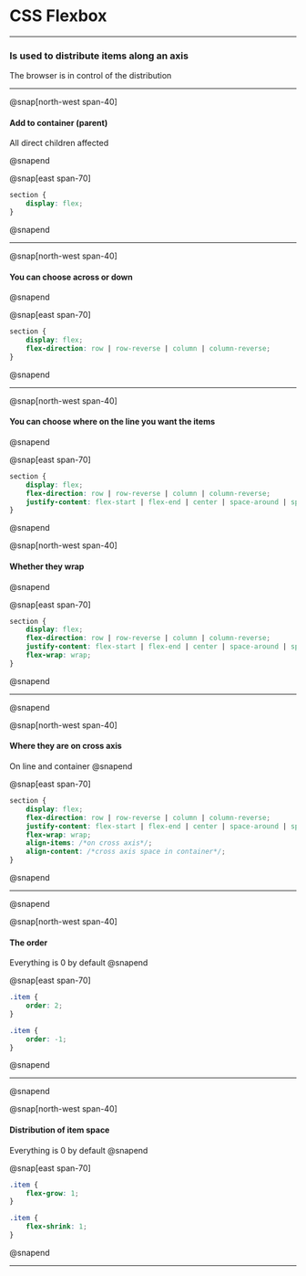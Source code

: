 # CSS Flexbox

---

### Is used to distribute items along an axis

The browser is in control of the distribution

---

@snap[north-west span-40]
#### Add to container (parent)

All direct children affected

@snapend

@snap[east span-70]
```css
section {
	display: flex;
}
```
@snapend

---

@snap[north-west span-40]
#### You can choose across or down

@snapend

@snap[east span-70]
```css
section {
	display: flex;
	flex-direction: row | row-reverse | column | column-reverse;
}
```
@snapend

---

@snap[north-west span-40]
#### You can choose where on the line you want the items

@snapend

@snap[east span-70]
```css
section {
	display: flex;
	flex-direction: row | row-reverse | column | column-reverse;
	justify-content: flex-start | flex-end | center | space-around | space-between | space-evenly;
}
```
@snapend

@snap[north-west span-40]
#### Whether they wrap

@snapend

@snap[east span-70]
```css
section {
	display: flex;
	flex-direction: row | row-reverse | column | column-reverse;
	justify-content: flex-start | flex-end | center | space-around | space-between | space-evenly;
	flex-wrap: wrap;
}
```
@snapend

---

@snapend

@snap[north-west span-40]
#### Where they are on cross axis

On line and container
@snapend

@snap[east span-70]
```css
section {
	display: flex;
	flex-direction: row | row-reverse | column | column-reverse;
	justify-content: flex-start | flex-end | center | space-around | space-between | space-evenly;
	flex-wrap: wrap;
	align-items: /*on cross axis*/;
	align-content: /*cross axis space in container*/;
}
```
@snapend

---

@snapend

@snap[north-west span-40]
#### The order

Everything is 0 by default
@snapend

@snap[east span-70]
```css
.item {
	order: 2;
}

.item {
	order: -1;
}
```
@snapend

---

@snapend

@snap[north-west span-40]
#### Distribution of item space

Everything is 0 by default
@snapend

@snap[east span-70]
```css
.item {
	flex-grow: 1;
}

.item {
	flex-shrink: 1;
}
```
@snapend

---
